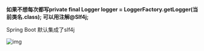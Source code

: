 **如果不想每次都写private final Logger logger = LoggerFactory.getLogger(当前类名.class); 可以用注解@Slf4j;**

Spring Boot 默认集成了slf4j

![img](https://upload-images.jianshu.io/upload_images/4724335-f1e94ef00d64bec5.png?imageMogr2/auto-orient/strip|imageView2/2/w/1002/format/webp)